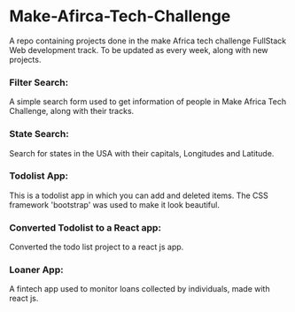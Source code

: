 # Make-Afirca-Tech-Challenge
A repo containing projects done in the make Africa tech challenge
FullStack Web development track.
To be updated as every week, along with new projects.

### Filter Search:
A simple search form used to get information of
people in Make Africa Tech Challenge, along with their tracks.

### State Search:
Search for states in the USA with their capitals, Longitudes and Latitude.

### Todolist App:
This is a todolist app in which you can add and deleted items.
The CSS framework 'bootstrap' was used to make it look beautiful.

### Converted Todolist to a React app:
Converted the todo list project to a react js app.

### Loaner App:
A fintech app used to monitor loans collected by individuals, made with react js.